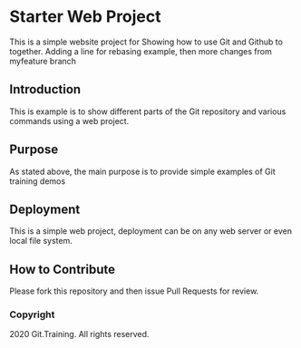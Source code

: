 # Starter Web Project

This is a simple website project for 
Showing how to use Git and Github to together.
Adding a line for rebasing example, then more changes
from myfeature branch

## Introduction

This is example is to show different parts
of the Git repository and various commands
using a web project.

## Purpose

As stated above, the main purpose is to 
provide simple examples of Git training 
demos

## Deployment

This is a simple web project, deployment
can be on any web server or even local
file system.

## How to Contribute

Please fork this repository and then issue Pull Requests for
review.

### Copyright

2020 Git.Training. All rights reserved.